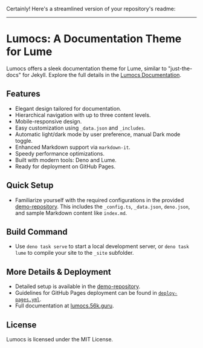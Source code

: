 Certainly! Here's a streamlined version of your repository's readme:

---

# Lumocs: A Documentation Theme for Lume

Lumocs offers a sleek documentation theme for Lume, similar to "just-the-docs" for Jekyll. Explore the full details in the [Lumocs Documentation](https://lumocs.56k.guru).

## Features

- Elegant design tailored for documentation.
- Hierarchical navigation with up to three content levels.
- Mobile-responsive design.
- Easy customization using `_data.json` and `_includes`.
- Automatic light/dark mode by user preference, manual Dark mode toggle.
- Enhanced Markdown support via `markdown-it`.
- Speedy performance optimizations.
- Built with modern tools: Deno and Lume.
- Ready for deployment on GitHub Pages.

## Quick Setup
- Familiarize yourself with the required configurations in the provided [demo-repository](./demo-repository). This includes the `_config.ts`, `_data.json`, `deno.json`, and sample Markdown content like `index.md`.
  
## Build Command

- Use `deno task serve` to start a local development server, or `deno task lume` to compile your site to the `_site` subfolder.

## More Details & Deployment

- Detailed setup is available in the [demo-repository](./demo-repository).
- Guidelines for GitHub Pages deployment can be found in [`deploy-pages.yml`](./demo-repository/.github/workflows/deploy-pages.yml).
- Full documentation at [lumocs.56k.guru](https://lumocs.56k.guru).

## License

Lumocs is licensed under the MIT License.
